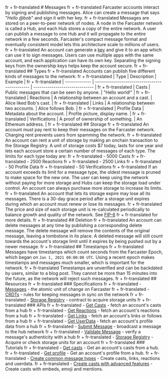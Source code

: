 fr + fr-translated # Messages
fr + fr-translated Farcaster accounts interact by signing and publishing messages. Alice can create a message that says "_Hello @bob_" and sign it with her key.
fr + fr-translated Messages are stored on a peer-to-peer network of nodes. A node in the Farcaster network is called a Hub, and each Hub stores a copy of the entire network. A user can publish a message to one Hub and it will propagate to the entire network in a few seconds. Farcaster's compact message format and eventually consistent model lets this architecture scale to millions of users.
fr + fr-translated An account can generate a [key](./accounts.md#adding-account-keys) and give it to an app which can use it to sign messages. Users can use multiple apps with the same account, and each application can have its own key. Separating the signing keys from the ownership keys helps keep the account secure.
fr + fr-translated ## Types
fr + fr-translated Accounts can publish five different kinds of messages to the network:
fr + fr-translated | Type          | Description                                   | Example                        |
fr + fr-translated | ------------- | --------------------------------------------- | ------------------------------ |
fr + fr-translated | Casts         | Public messages that can be seen by anyone.   | "Hello world!"                 |
fr + fr-translated | Reactions     | A relationship between an account and a cast. | Alice liked Bob's cast.        |
fr + fr-translated | Links         | A relationship between two accounts.          | Alice follows Bob.             |
fr + fr-translated | Profile Data  | Metadata about the account.                   | Profile picture, display name. |
fr + fr-translated | Verifications | A proof of ownership of something.            | An Ethereum address.           |
fr + fr-translated ## Storage
fr + fr-translated An account must pay rent to keep their messages on the Farcaster network. Charging rent prevents users from spamming the network.
fr + fr-translated An account can rent a unit of storage by making an onchain transaction to the Storage Registry. A unit of storage costs $7 today, lasts for one year and lets each account store a certain number of messages of each type. The limits for each type today are:
fr + fr-translated - 5000 Casts
fr + fr-translated - 2500 Reactions
fr + fr-translated - 2500 Links
fr + fr-translated - 50 Profile Data
fr + fr-translated - 50 Verifications
fr + fr-translated If an account exceeds its limit for a message type, the oldest message is pruned to make space for the new one. The user can keep using the network without paying for more storage and Hubs can keep the storage load under control. An account can always purchase more storage to increase its limits.
fr + fr-translated An account that lets its storage expire may lose all its messages. There is a 30-day grace period after a storage unit expires during which an account must renew or lose its messages.
fr + fr-translated The price and size of each storage unit is re-calculated periodically to balance growth and quality of the network. See [FIP-6](https://github.com/farcasterxyz/protocol/discussions/98)
fr + fr-translated for more details.
fr + fr-translated ## Deletion
fr + fr-translated An account can delete messages at any time by publishing a corresponding delete message. The delete message will remove the contents of the original message, leaving a tombstone in its place. A deleted message will still count towards the account's storage limit until it expires by being pushed out by a newer message.
fr + fr-translated ## Timestamps
fr + fr-translated Messages have timestamps which count seconds from the Farcaster Epoch, which began on `Jan 1, 2021 00:00:00 UTC`. Using a recent epoch makes timestamps and messages much smaller, which is important for the network.
fr + fr-translated Timestamps are unverified and can be backdated by users, similar to a blog post. They cannot be more than 15 minutes into the future, as the network will reject such messages.
fr + fr-translated ## Resources
fr + fr-translated ### Specifications
fr + fr-translated - [Messages](https://github.com/farcasterxyz/protocol/blob/main/docs/SPECIFICATION.md#2-message-specifications) - the atomic unit of change on Farcaster
fr + fr-translated - [CRDTs](https://github.com/farcasterxyz/protocol/blob/main/docs/SPECIFICATION.md#31-crdts) - rules for keeping messages in sync on the network
fr + fr-translated - [Storage Registry](https://github.com/farcasterxyz/protocol/blob/main/docs/SPECIFICATION.md#13-storage-registry) - contract to acquire storage units
fr + fr-translated ### APIs
fr + fr-translated - [Get Casts](../../reference/hubble/httpapi/casts) - fetch an account's casts from a hub
fr + fr-translated - [Get Reactions](../../reference/hubble/httpapi/reactions) - fetch an account's reactions from a hub
fr + fr-translated - [Get Links](../../reference/hubble/httpapi/links) - fetch an account's links or follows from a hub
fr + fr-translated - [Get UserData](../../reference/hubble/httpapi/userdata) - fetch an account's profile data from a hub
fr + fr-translated - [Submit Message](../../reference/hubble/httpapi/message#submitmessage) - broadcast a message to the hub network
fr + fr-translated - [Validate Message](../../reference/hubble/httpapi/message#validatemessage) - verify a message's authenticity with a hub
fr + fr-translated - [Storage Registry](../../reference/contracts/reference/storage-registry) - Acquire or check storage units for an account
fr + fr-translated ### Tutorials
fr + fr-translated - [Get casts](../../developers/guides/querying/fetch-casts) - Get an account's casts from a hub.
fr + fr-translated - [Get profile](../../developers/guides/querying/fetch-profile) - Get an account's profile from a hub.
fr + fr-translated - [Create common message types](../../developers/guides/writing/messages) - Create casts, links, reactions and userdata.
fr + fr-translated - [Create casts with advanced features](../../developers/guides/writing/casts) - Create casts with embeds, emoji and mentions.